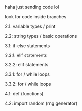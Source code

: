 haha just sending code lol

look for code inside branches

2.1: variable types / print

2.2: string types / basic operations

3.1: if-else statements

3.2.1: elif statements

3.2.2: elif statements

3.3.1: for / while loops

3.3.2: for / while loops

4.1: def (functions)

4.2: import random (rng generator)
